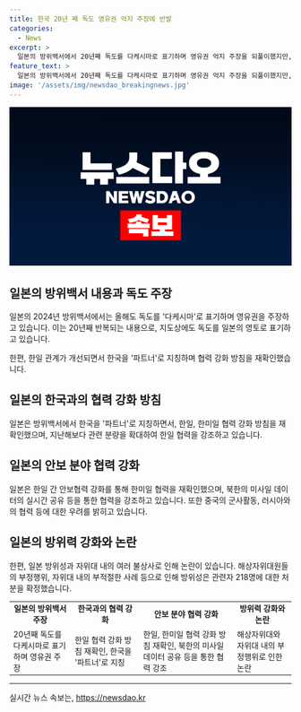 ```yaml
---
title: 한국 20년 째 독도 영유권 억지 주장에 반발
categories:
  - News
excerpt: >
  일본의 방위백서에서 20년째 독도를 다케시마로 표기하며 영유권 억지 주장을 되풀이했지만, 한일 관계는 개선되면서 한국을 협력 파트너로 규정하며 협력 강화방침을 재확인했습니다. 한일 협력을 강조하면서, 일본의 방위력 강화 야심과 관련한 불상사들로 논란이 끊이지 않고 있습니다. 일본의 방위력 강화 계획과 관련된 해상자위대와 함정에서의 부적절한 행동, 미사일 정보 노출, 부하에 대한 직장 괴롭힘 등으로 예상치 못한 사태들이 발견되었으며, 이에 대한 대응과 관련한 처분이 확정된 것으로 전해졌다.
feature_text: >
  일본의 방위백서에서 20년째 독도를 다케시마로 표기하며 영유권 억지 주장을 되풀이했지만, 한일 관계는 개선되면서 한국을 협력 파트너로 규정하며 협력 강화방침을 재확인했습니다. 한일 협력을 강조하면서, 일본의 방위력 강화 야심과 관련한 불상사들로 논란이 끊이지 않고 있습니다. 일본의 방위력 강화 계획과 관련된 해상자위대와 함정에서의 부적절한 행동, 미사일 정보 노출, 부하에 대한 직장 괴롭힘 등으로 예상치 못한 사태들이 발견되었으며, 이에 대한 대응과 관련한 처분이 확정된 것으로 전해졌다.
image: '/assets/img/newsdao_breakingnews.jpg'
---
```


<p><img src="/assets/img/newsdao_breakingnews.jpg" alt="bookingtag 속보" /></p>

<h2 data-ke-size="size26">일본의 방위백서 내용과 독도 주장</h2>

<p data-ke-size="size16">일본의 2024년 방위백서에서는 올해도 독도를 '다케시마'로 표기하며 영유권을 주장하고 있습니다. 이는 20년째 반복되는 내용으로, 지도상에도 독도를 일본의 영토로 표기하고 있습니다.</p>

<p data-ke-size="size16">한편, 한일 관계가 개선되면서 한국을 '파트너'로 지칭하며 협력 강화 방침을 재확인했습니다.</p>

<h2 data-ke-size="size26">일본의 한국과의 협력 강화 방침</h2>

<p data-ke-size="size16">일본은 방위백서에서 한국을 '파트너'로 지칭하면서, 한일, 한미일 협력 강화 방침을 재확인했으며, 지난해보다 관련 분량을 확대하여 한일 협력을 강조하고 있습니다.</p>

<h2 data-ke-size="size26">일본의 안보 분야 협력 강화</h2>

<p data-ke-size="size16">일본은 한일 간 안보협력 강화를 통해 한미일 협력을 재확인했으며, 북한의 미사일 데이터의 실시간 공유 등을 통한 협력을 강조하고 있습니다. 또한 중국의 군사활동, 러시아와의 협력 등에 대한 우려를 밝히고 있습니다.</p>

<h2 data-ke-size="size26">일본의 방위력 강화와 논란</h2>

<p data-ke-size="size16">한편, 일본 방위성과 자위대 내의 여러 불상사로 인해 논란이 있습니다. 해상자위대원들의 부정행위, 자위대 내의 부적절한 사례 등으로 인해 방위성은 관련자 218명에 대한 처분을 확정했습니다.</p>

<table>
    <tbody>
        <tr>
            <td style="text-align: center; height: 17px;"><b>일본의 방위백서 주장</b></td>
            <td style="text-align: center; height: 17px;"><b>한국과의 협력 강화</b></td>
            <td style="text-align: center; height: 17px;"><b>안보 분야 협력 강화</b></td>
            <td style="text-align: center; height: 17px;"><b>방위력 강화와 논란</b></td>
        </tr>
        <tr>
            <td data-ke-size="size16">20년째 독도를 다케시마로 표기하며 영유권 주장</td>
            <td data-ke-size="size16">한일 협력 강화 방침 재확인, 한국을 '파트너'로 지칭</td>
            <td data-ke-size="size16">한일, 한미일 협력 강화 방침 재확인, 북한의 미사일 데이터 공유 등을 통한 협력 강조</td>
            <td data-ke-size="size16">해상자위대와 자위대 내의 부정행위로 인한 논란</td>
        </tr>
    </tbody>
</table>

<p><hr></p>
실시간 뉴스 속보는, <a href="https://newsdao.kr" rel="dofollow">https://newsdao.kr</a>


